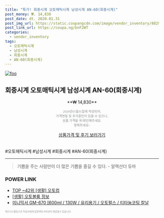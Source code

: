 ```yaml
--- 
title: "특가! 회중시계 오토매틱시계 남성시계 AN-60(회중시계)" 
post_money: ₩. 14,830 
post_date: dt. 2020.01.31 
post_img_url: https://static.coupangcdn.com/image/vendor_inventory/8829/8a824cd102c69a51e5cea94f67938c235c15e82e350082593135ecf678a9.jpg 
post_link_url: https://coupa.ng/bnF2WT 
categories: 
  - vendor_inventory 
tags: 
  - 오토매틱시계 
  - 남성시계 
  - 회중시계 
  - AN-60(회중시계) 
--- 
```

[![foo](https://static.coupangcdn.com/image/vendor_inventory/8829/8a824cd102c69a51e5cea94f67938c235c15e82e350082593135ecf678a9.jpg)](https://coupa.ng/bnF2WT) 

## 회중시계 오토매틱시계 남성시계 AN-60(회중시계) 
<p style="text-align: center;">**₩ 14,830**</p> 
<p style="text-align: center;"><span style="color: #898c8f; font-family: Georgia,Times,serif; font-size: 0.75em;">2020년01월31일에 작성되어, <br>가격변동 및 추가할인이 있을 수 있으니,<br> 상품 가격을 꼭!확인해주세요.<br>행복하세요~</span> 
</p>	 
<div markdown="0" style="text-align: center;"><a href="https://coupa.ng/bnF2WT" class="btn btn--success">상품가격 및 후기 보러가기</a></div> 
<br><br> 
  #오토매틱시계 #남성시계 #회중시계 #AN-60(회중시계) 
<hr> 

> 기쁨을 주는 사람만이 더 많은 기쁨을 즐길 수 있다. - 알렉산더 듀마 


### POWER LINK

* <a href="https://blog.naver.com/fasyy4321/221778912291" target="_blank"> TOP ~42위 [생활] 오토컴</a>
* <a href="https://blog.naver.com/fasyy4321/221769725373" target="_blank"> [생활] 오토볼륨 정보 </a>
* <a href="https://blog.naver.com/santokki14/221782105281" target="_blank">미니믹서 GM-670 [600ml / 130W / 유리용기 / 오토펄스 / 티타늄코팅 칼날</a>

<span style="color: #898c8f; font-family: Georgia,Times,serif; font-size: 0.55em;">파트너스활동으로 작성자에게 일정액의 커미션이 제공될수 있습니다.</span> 
